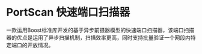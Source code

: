 # PortScan 快速端口扫描器

一款运用Boost标准库开发的基于异步前摄器模型的快速端口扫描器，该端口扫描器的优点是运用了异步扫描机制，扫描效率更高，同时支持批量验证一个网段内特定端口的开放情况。




